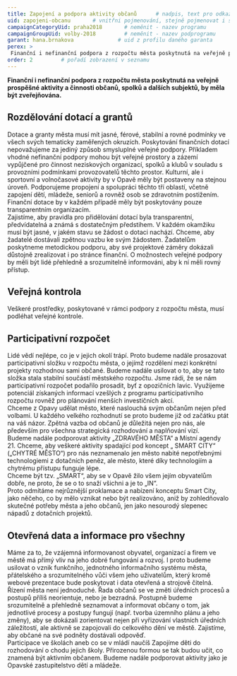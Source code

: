 ```yaml
---
title: Zapojení a podpora aktivity občanů      # nadpis, text pro odkazy z jiných stranek
uid: zapojeni-obcanu       # vnitřni pojmenování, stejně pojmenovat i soubor
campaignCategoryUid: praha2018       # neměnit - nazev programu
campaignGroupUid: volby-2018         # neměnit - nazev podprogramu
garant: hana.brnakova              # uid z profilu daného garanta
perex: >
 Finanční i nefinanční podpora z rozpočtu města poskytnutá na veřejně prospěšné aktivity a činnosti občanů, spolků a dalších subjektů, by měla být zveřejňována.
order: 2         # pořadí zobrazení v seznamu
---
```


**Finanční i nefinanční podpora z rozpočtu města poskytnutá na veřejně prospěšné aktivity a činnosti občanů, spolků a dalších subjektů, by měla být zveřejňována.**    <!-- Zvýrazněný text na začátku  stránky -->

## Rozdělování dotací a grantů    
<p> Dotace a granty města musí mít jasné, férové, stabilní a rovné podmínky ve všech svých tematicky zaměřených okruzích. Poskytování finančních dotací nepovažujeme za jediný způsob smysluplné veřejné podpory. Příkladem vhodné nefinanční podpory mohou být veřejné prostory a zázemí vypůjčené pro činnost neziskových organizací, spolků a klubů v souladu s provozními podmínkami provozovatelů těchto prostor. Kulturní, ale i sportovní a volnočasové aktivity by v Opavě měly být postaveny na stejnou úroveň. Podporujeme propojení a spolupráci těchto tří oblastí, včetně zapojení dětí, mládeže, seniorů a rovněž osob se zdravotním postižením. Finanční dotace by v každém případě měly být poskytovány pouze transparentním organizacím. <br>
Zajistíme, aby pravidla pro přidělování dotací byla transparentní, předvídatelná a známá s dostatečným předstihem. V každém okamžiku musí být jasné, v jakém stavu se žádost o dotaci nachází. Chceme, aby žadatelé dostávali zpětnou vazbu ke svým žádostem. Žadatelům poskytneme metodickou podporu, aby své projektové záměry dokázali důstojně zrealizovat i po stránce finanční. O možnostech veřejné podpory by měli být lidé přehledně a srozumitelně informováni, aby k ní měli rovný přístup.
</p>


## Veřejná kontrola
<p>Veškeré prostředky, poskytované v rámci podpory z rozpočtu města, musí podléhat veřejné kontrole. </p>



## Participativní rozpočet
<p>Lidé vědí nejlépe, co je v jejich okolí trápí. Proto budeme nadále prosazovat participativní složku v rozpočtu města, o jejímž rozdělení mezi konkrétní projekty rozhodnou sami občané. Budeme nadále usilovat o to, aby se tato složka stala stabilní součástí městského rozpočtu. Jsme rádi, že se nám participativní rozpočet podařilo prosadit, byť z opozičních lavic. Využijeme potenciál získaných informací vzešlých z programu participativního rozpočtu rovněž pro plánování menších investičních akcí.<br>
Chceme z Opavy udělat město, které naslouchá svým občanům nejen před volbami. U každého velkého rozhodnutí se proto budeme již od začátku ptát na váš názor. Zpětná vazba od občanů je důležitá nejen pro nás, ale především pro všechna strategická rozhodování a naplňování vizí.<br>
Budeme nadále podporovat aktivity „ZDRAVÉHO MĚSTA“ a Místní agendy 21. Chceme, aby veškeré aktivity spadající pod koncept „ SMART CITY“ („CHYTRÉ MĚSTO“) pro nás neznamenalo jen město nabité nepotřebnými technologiemi z dotačních peněz, ale město, které díky technologiím a chytrému přístupu funguje lépe. <br>
Chceme být tzv. „SMART“, aby se v Opavě žilo všem jejím obyvatelům dobře, ne proto, že se o to snaží všichni a je to „IN“. <br>
Proto odmítáme nejrůznější proklamace a nabízení konceptu Smart City, jako něčeho, co by mělo vznikat nebo být realizováno, aniž by zohledňovalo skutečné potřeby města a jeho občanů, jen jako nesourodý slepenec nápadů z dotačních projektů. 
</p>

## Otevřená data a informace pro všechny
<p>Máme za to, že vzájemná informovanost obyvatel, organizací a firem ve městě má přímý vliv na jeho dobré fungování a rozvoj. I proto budeme usilovat o vznik funkčního, jednotného informačního systému města, přátelského a srozumitelného vůči všem jeho uživatelům, který kromě webové prezentace bude poskytovat i data otevřená a strojově čitelná.<br>
Řízení města není jednoduché. Řada občanů se ve změti úředních procesů a postupů příliš neorientuje, nebo je bezradná. Postupně budeme srozumitelně a přehledně seznamovat a informovat občany o tom, jak jednotlivé procesy a postupy fungují (např. tvorba územního plánu a jeho změny), aby se dokázali zorientovat nejen při vyřizování vlastních úředních záležitostí, ale aktivně se zapojovali do celkového dění ve městě. Zajistíme, aby občané na své podněty dostávali odpověď. <br>
Participace ve školách aneb co se v mládí naučíš Zapojíme děti do rozhodování o chodu jejich školy. Přirozenou formou se tak budou učit, co znamená být aktivním občanem. Budeme nadále podporovat aktivity jako je Opavské zastupitelstvo dětí a mládeže.
</p>

